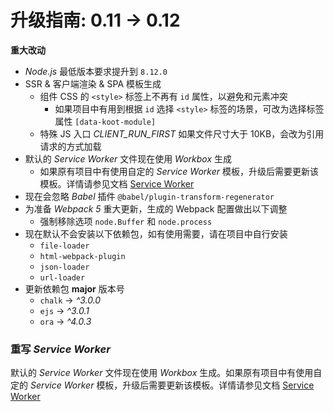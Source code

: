 # 升级指南: 0.11 -> 0.12

**重大改动**

-   _Node.js_ 最低版本要求提升到 `8.12.0`
-   SSR & 客户端渲染 & SPA 模板生成
    -   组件 CSS 的 `<style>` 标签上不再有 `id` 属性，以避免和元素冲突
        -   如果项目中有用到根据 `id` 选择 `<style>` 标签的场景，可改为选择标签属性 `[data-koot-module]`
    -   特殊 JS 入口 _CLIENT_RUN_FIRST_ 如果文件尺寸大于 10KB，会改为引用请求的方式加载
-   默认的 _Service Worker_ 文件现在使用 _Workbox_ 生成
    -   如果原有项目中有使用自定的 _Service Worker_ 模板，升级后需要更新该模板。详情请参见文档 [Service Worker](https://koot.js.org/#/pwa)
-   现在会忽略 _Babel_ 插件 `@babel/plugin-transform-regenerator`
-   为准备 _Webpack 5_ 重大更新，生成的 Webpack 配置做出以下调整
    -   强制移除选项 `node.Buffer` 和 `node.process`
-   现在默认不会安装以下依赖包，如有使用需要，请在项目中自行安装
    -   `file-loader`
    -   `html-webpack-plugin`
    -   `json-loader`
    -   `url-loader`
-   更新依赖包 **major** 版本号
    -   `chalk` -> _^3.0.0_
    -   `ejs` -> _^3.0.1_
    -   `ora` -> _^4.0.3_

### 重写 _Service Worker_

默认的 _Service Worker_ 文件现在使用 _Workbox_ 生成。如果原有项目中有使用自定的 _Service Worker_ 模板，升级后需要更新该模板。详情请参见文档 [Service Worker](https://koot.js.org/#/pwa)
